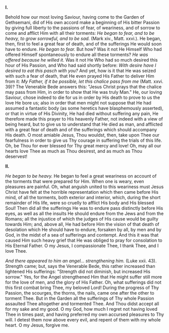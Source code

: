 
**I\.**

Behold how our most loving Saviour, having come to the Garden of Gethsemani, did of His own accord make a beginning of His bitter Passion by giving full liberty to the passions of fear, of weariness, and of sorrow to come and afflict Him with all their torments: *He began to fear, and to be heavy, to grow sorrowful, and to be sad.* (Mark xiv., Matt. xxvi.). He began, then, first to feel a great fear of death, and of the sufferings He would soon have to endure. *He began to fear.* But how? Was it not He Himself Who had offered Himself spontaneously to endure all these torments? *He was offered because he willed it.* Was it not He Who had so much desired this hour of His Passion, and Who had said shortly before: *With desire have I desired to eat this pasch with you?* And yet, how is it that He was seized with such a fear of death, that He even prayed His Father to deliver Him from it: *My Father, if it be possible, let this chalice pass from me* (Matt. xxvi. 39)? The Venerable Bede answers this: \"Jesus Christ prays that the chalice may pass from Him, in order to show that He was truly Man.\" He, our loving Saviour, chose indeed to die for us in order by His death to prove to us the love He bore us; also in order that men might not suppose that He had assumed a fantastic body (as some heretics have blasphemously asserted), or that in virtue of His Divinity, He had died without suffering any pain, He therefore made this prayer to His heavenly Father, not indeed with a view of being heard, but to give us to understand that He died as man, and afflicted with a great fear of death and of the sufferings which should accompany His death. O most amiable Jesus, Thou wouldst, then, take upon Thee our fearfulness in order to give us Thy courage in suffering the trials of this life. Oh, be Thou for ever blessed for Thy great mercy and love! Oh, may all our hearts love Thee as much as Thou desirest, and as much as Thou deservest!

**II\.**

*He began to be heavy.* He began to feel a great weariness on account of the torments that were prepared for Him. When one is weary, even pleasures are painful. Oh, what anguish united to this weariness must Jesus Christ have felt at the horrible representation which then came before His mind, of all the torments, both exterior and interior, which, during the short remainder of His life, were so cruelly to afflict His body and His blessed Soul! Then did all the sufferings He was to endure pass distinctly before His eyes, as well as all the insults He should endure from the Jews and from the Romans; all the injustice of which the judges of His cause would be guilty towards Him; and, above all, He had before Him the vision of that death of desolation which He should have to endure, forsaken by all, by men and by God, in the midst of a sea of sufferings and contempt. And this it was that caused Him such heavy grief that He was obliged to pray for consolation to His Eternal Father. O my Jesus, I compassionate Thee, I thank Thee, and I love Thee.

*And there appeared to him an angel... strengthening him.* (Luke xxii. 43). Strength came; but, says the Venerable Bede, this rather increased than lightened His sufferings: \"Strength did not diminish, but increased His sorrow.\" Yes, for the Angel strengthened Him that He might suffer still more for the love of men, and the glory of His Father. Oh, what sufferings did not this first combat bring Thee, my beloved Lord! During the progress of Thy Passion, the scourges, the thorns, the nails, came one after the other to torment Thee. But in the Garden all the sufferings of Thy whole Passion assaulted Thee altogether and tormented Thee. And Thou didst accept all for my sake and my good. O my God, how much I regret not having loved Thee in times past, and having preferred my own accursed pleasures to Thy will. I detest them now above every evil, and repent of them with my whole heart. O my Jesus, forgive me.

